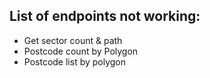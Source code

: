 ## List of endpoints not working:

- Get sector count & path
- Postcode count by Polygon
- Postcode list by polygon